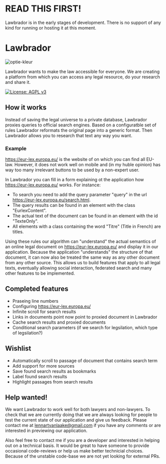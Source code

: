 # READ THIS FIRST!

Lawbrador is in the early stages of development. There is no support of any kind for running or hosting it at this moment.

# Lawbrador

![optie-kleur](https://user-images.githubusercontent.com/18684688/156994914-841f6af1-d1e6-46fc-9296-44cafef78d5f.png)

Lawbrador wants to make the law accessible for everyone. We are creating a platform from which you can access any legal resource, do your research and share it.

[![License: AGPL v3](https://img.shields.io/badge/License-AGPL_v3-blue.svg)](https://www.gnu.org/licenses/agpl-3.0)

## How it works

Instead of saving the legal universe to a private database, Lawbrador proxies queries to official search engines. Based on a configuratble set of rules Lawbrador reformats the original page into a generic format. Then Lawbrador allows you to research that text any way you want.

### Example

https://eur-lex.europa.eu/ is the website of on which you can find all EU-law. However, it does not work well on mobile and (in my huble opinion) has way too many irrelevant buttons to be used by a non-expert user. 


In Lawbrador you can fill in a form explaining ot the application how https://eur-lex.europa.eu/ works. For instance:
- To search you need to add the query parameter "query" in the url https://eur-lex.europa.eu/search.html.
- The query results can be found in an element with the class "EurlexContent".
- The actual text of the document can be found in an element with the id "TexteOnly".
- All elements with a class containing the word "Titre" (Title in French) are titles.

Using these rules our algorithm can "understand" the actual semantics of an online legal document on https://eur-lex.europa.eu/ and display it in our application. Because the application "understands" the structure of that document, it can now also be treated the same way as any other document from any other source. This allows us to build features that apply to all legal texts, eventually allowing social interaction, federated search and many other features to be implemented.

## Completed features

- Praseing line numbers
- Configuring https://eur-lex.europa.eu/
- Infinite scroll for search results
- Links in documents point now point to proxied document in Lawbrador
- Cache search results and proxied documents
- Conditional search parameters (if we search for legsilation, which type of legsilation?)

## Wishlist

 - Automatically scroll to passage of document that contains search term
 - Add support for more sources
 - Save found search results as bookmarks
 - Label found search results
 - Highlight passages from search results

## Help wanted!

We want Lawbrador to work well for both lawyers and non-lawyers. To check that we are currently doing that we are always looking for people to test the current state of our application and give us feedback. Please contact me at lennartvanlaake@gmail.com if you have any comments or are interested in previewing our application.

Also feel free to contact me if you are a developer and interested in helping out on a technical basis. It would be great to have someone to provide occasional code-reviews or help us make better technicial choices. Because of the unstable code-base we are not yet looking for external PRs.
